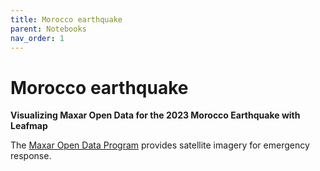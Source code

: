 ```yaml
---
title: Morocco earthquake
parent: Notebooks
nav_order: 1
---
```


# Morocco earthquake

**Visualizing Maxar Open Data for the 2023 Morocco Earthquake with Leafmap**

The [Maxar Open Data Program](https://www.maxar.com/open-data) provides satellite imagery for emergency response.

